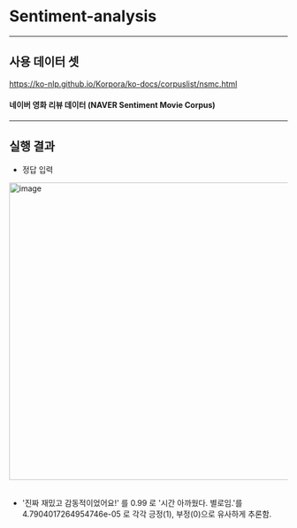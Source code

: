 # Sentiment-analysis

-----
## 사용 데이터 셋 
https://ko-nlp.github.io/Korpora/ko-docs/corpuslist/nsmc.html

#### 네이버 영화 리뷰 데이터 (NAVER Sentiment Movie Corpus)

-----
## 실행 결과 
- 정답 입력 
<img width="849" height="538" alt="image" src="https://github.com/user-attachments/assets/d3d4410a-6fd9-4e40-b607-c2d799a9c635" />



<br>
<br>

- '진짜 재밌고 감동적이었어요!' 를 0.99 로 '시간 아까웠다. 별로임.'를 4.7904017264954746e-05 로 각각 긍정(1), 부정(0)으로 유사하게 추론함. 
